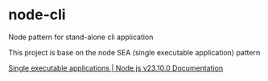 # node-cli

Node pattern for stand-alone cli application

This project is base on the node SEA (single executable application) pattern

[Single executable applications | Node.js v23.10.0 Documentation](https://nodejs.org/api/single-executable-applications.html "https://nodejs.org/api/single-executable-applications.html")
